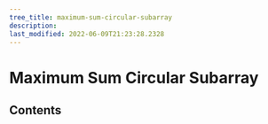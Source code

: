 ```yaml
---
tree_title: maximum-sum-circular-subarray
description: 
last_modified: 2022-06-09T21:23:28.2328
---
```


# Maximum Sum Circular Subarray

## Contents
